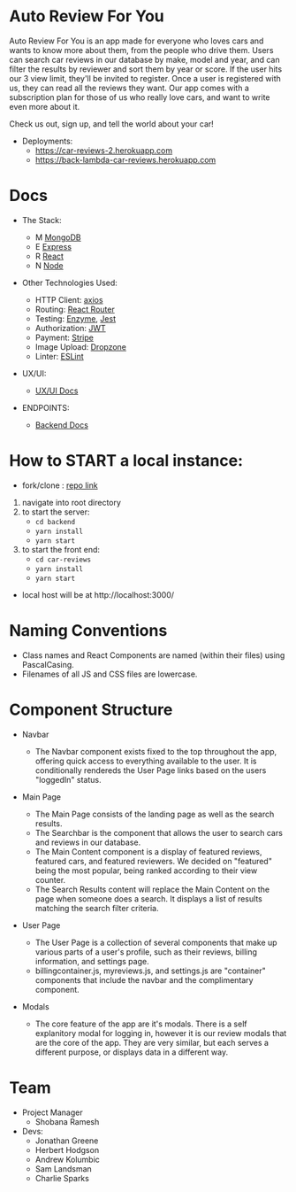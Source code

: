 # Auto Review For You
Auto Review For You is an app made for everyone who loves cars and wants to know more about them, from the people who drive them. Users can search car reviews in our database by make, model and year, and can filter the results by reviewer and sort them by year or score. If the user hits our 3 view limit, they'll be invited to register. Once a user is registered with us, they can read all the reviews they want. Our app comes with a subscription plan for those of us who really love cars, and want to write even more about it.

 Check us out, sign up, and tell the world about your car!

- Deployments:
    * https://car-reviews-2.herokuapp.com
    * https://back-lambda-car-reviews.herokuapp.com

# Docs
* The Stack:
    - M [MongoDB](https://docs.mongodb.com/?_ga=2.190964271.428309763.1539131858-110660816.1527959939)
    - E [Express](https://expressjs.com/en/4x/api.html)
    - R [React](https://reactjs.org/docs/getting-started.html)
    - N [Node](https://nodejs.org/en/docs/)

* Other Technologies Used:
    - HTTP Client: [axios](https://github.com/axios/axios/blob/master/README.md)
    - Routing: [React Router](https://reacttraining.com/react-router/web/guides/philosophy)
    - Testing: [Enzyme](https://airbnb.io/enzyme/), [Jest](https://jestjs.io/docs/en/getting-started)
    - Authorization: [JWT](https://github.com/auth0/node-jsonwebtoken/blob/master/README.md)
    - Payment: [Stripe](https://stripe.com/docs/api#intro)
    - Image Upload: [Dropzone](https://react-dropzone.netlify.com)
    - Linter: [ESLint](https://eslint.org)

* UX/UI:
    - [UX/UI Docs](car-reviews/README.md)

* ENDPOINTS:
    - [Backend Docs](backend/README.md)

# How to START a local instance:
- fork/clone : [repo link](https://github.com/Lambda-School-Labs/CS10-car-reviews)
1. navigate into root directory
2. to start the server:
    - ```cd backend```
    - ```yarn install```
    - ```yarn start```
 3. to start the front end:
    - ```cd car-reviews```
    - ```yarn install```
    - ```yarn start```
- local host will be at http://localhost:3000/


# Naming Conventions
- Class names and React Components are named (within their files) using PascalCasing.
- Filenames of all JS and CSS files are lowercase.

# Component Structure
* Navbar
    - The Navbar component exists fixed to the top throughout the app, offering quick access to everything available to the user. It is conditionally rendereds the User Page links based on the users "loggedIn" status. 
* Main Page
    - The Main Page consists of the landing page as well as the search results.
    - The Searchbar is the component that allows the user to search cars and reviews in our database. 
    - The Main Content component is a display of featured reviews, featured cars, and featured reviewers. We decided on "featured" being the most popular, being ranked according to their view counter.
    - The Search Results content will replace the Main Content on the page when someone does a search. It displays a list of results matching the search filter criteria.

* User Page
    - The User Page is a collection of several components that make up various parts of a user's profile, such as their reviews, billing information, and settings page.
    - billingcontainer.js, myreviews.js, and settings.js are "container" components that include the navbar and the complimentary component.

* Modals
    - The core feature of the app are it's modals. There is a self explanitory modal for logging in, however it is our review modals that are the core of the app. They are very similar, but each serves a different purpose, or displays data in a different way.

# Team
* Project Manager
    - Shobana Ramesh
* Devs:
    - Jonathan Greene
    - Herbert Hodgson
    - Andrew Kolumbic
    - Sam Landsman
    - Charlie Sparks